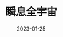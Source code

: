 ---
layout: page
title: 瞬息全宇宙
description:
category: 电影
img: assets/img/movie/2023/shun_xi_quan_yu_zhou.webp
star: 4
date: 2023-01-25
---